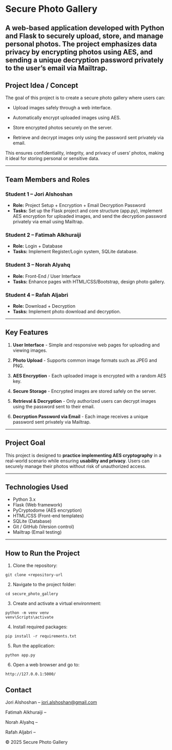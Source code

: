 # Secure Photo Gallery

A web-based application developed with Python and Flask to securely upload, store, and manage personal photos. The project emphasizes data privacy by encrypting photos using AES, and sending a unique decryption password privately to the user’s email via Mailtrap.
---

## Project Idea / Concept

The goal of this project is to create a secure photo gallery where users can:

- Upload images safely through a web interface.

- Automatically encrypt uploaded images using AES.

- Store encrypted photos securely on the server.

- Retrieve and decrypt images only using the password sent privately via email.

This ensures confidentiality, integrity, and privacy of users’ photos, making it ideal for storing personal or sensitive data.

---

## Team Members and Roles

### **Student 1 – Jori Alshoshan**
- **Role:** Project Setup + Encryption + Email Decryption Password 
- **Tasks:** Set up the Flask project and core structure (app.py), implement AES encryption for uploaded images, and send the decryption password privately via email using Mailtrap.
  
### **Student 2 – Fatimah Alkhuraiji**
- **Role:** Login + Database  
- **Tasks:** Implement Register/Login system, SQLite database.   

### **Student 3 – Norah Alyahq**
- **Role:** Front-End / User Interface  
- **Tasks:** Enhance pages with HTML/CSS/Bootstrap, design photo gallery.    

### **Student 4 – Rafah Aljabri**
- **Role:** Download + Decryption  
- **Tasks:** Implement photo download and decryption.  

---

## Key Features
1. **User Interface** - Simple and responsive web pages for uploading and viewing images.

2. **Photo Upload** -  Supports common image formats such as JPEG and PNG.

3. **AES Encryption** -  Each uploaded image is encrypted with a random AES key.

4. **Secure Storage** -  Encrypted images are stored safely on the server.

5. **Retrieval & Decryption** -  Only authorized users can decrypt images using the password sent to their email.

6. **Decryption Password via Email** - Each image receives a unique password sent privately via Mailtrap.

---

## Project Goal

This project is designed to **practice implementing AES cryptography** in a real-world scenario while ensuring **usability and privacy**. Users can securely manage their photos without risk of unauthorized access.  

---

## Technologies Used

- Python 3.x  
- Flask (Web framework)  
- PyCryptodome (AES encryption)  
- HTML/CSS (Front-end templates)  
- SQLite (Database)  
- Git / GitHub (Version control)
- Mailtrap (Email testing)

---

## How to Run the Project

1. Clone the repository:  
```
git clone <repository-url
```
2. Navigate to the project folder:
```
cd secure_photo_gallery
```
3. Create and activate a virtual environment:
 ```
 python -m venv venv
 venv\Scripts\activate
 ```
4. Install required packages:
 ```
 pip install -r requirements.txt
 ```
5. Run the application:
 ```
 python app.py
 ```
6. Open a web browser and go to:
 ```
 http://127.0.0.1:5000/
 ```
## Contact

Jori Alshoshan – jori.alshoshan@gmail.com

Fatimah Alkhuraiji –

Norah Alyahq – 

Rafah Aljabri –

© 2025 Secure Photo Gallery




